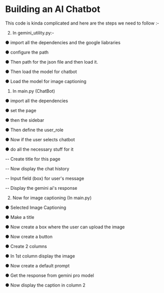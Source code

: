 # Building an AI Chatbot 

This code is kinda complicated and here are the steps we need to follow :- 

2) In gemini_utility.py:-

● import all the dependencies and the google liabraries 

● configure the path

● Then path for the json file and then load it. 

● Then load the model for chatbot 

● Load the model for image captioning

1) In main.py (ChatBot)

● import all the dependencies 

● set the page 

● then the sidebar 

● Then define the user_role 

● Now if the user selects chatbot

● do all the necessary stuff for it  

-- Create title for this page

-- Now display the chat history

-- Input field (box) for user's message

-- Display the gemini ai's response


2) Now for image captioning (In main.py)

● Selected Image Captioning

● Make a title

● Now create a box where the user can upload the image

● Now create a button

● Create 2 columns 

● In 1st column display the image 

● Now create a default prompt 

● Get the response from gemini pro model

● Now display the caption in column 2


